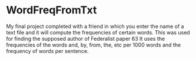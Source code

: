 # WordFreqFromTxt
My final project completed with a friend in which you enter the name of a text file and it will compute the frequencies of certain words.
This was used for finding the supposed author of Federalist paper 63
It uses the frequencies of the words and, by, from, the, etc per 1000 words and the frequency of words per sentence.
